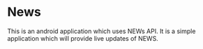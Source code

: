 # News
This is an android application which uses NEWs API. It is a simple application which will provide live updates of NEWS.
